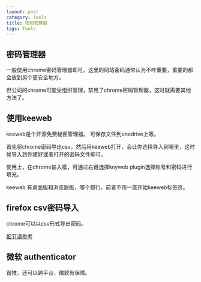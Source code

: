 ```yaml
---
layout: post
category: Tools
title: 密码管理器
tags: Tools
---
```


## 密码管理器



一般使用chrome密码管理器即可。这里的网站密码通常认为不咋重要，重要的都会放到另个更安全地方。



但公司的chrome可能受组织管理，禁用了chrome密码管理器，这时就需要其他方法了。 



## 使用keeweb

keeweb是个开源免费秘密管理器。 可保存文件到onedrive上等。



首先将chrome密码导出csv，然后用keeweb打开，会让你选择导入到哪里，这时候导入到你建好或者打开的密码文件即可。



使用上，在chrome输入框，可通过右键选择keyweb plugin选择账号和密码进行填充。



keeweb 有桌面版和浏览器版，哪个都行，前者不用一直开始keeweb标签页。





## firefox csv密码导入

chrome可以以csv形式导出密码。



[细节请参考](https://websetnet.net/zh-CN/%E5%A6%82%E4%BD%95%E5%B0%86%E5%AF%86%E7%A0%81%E4%BB%8Ecsv%E6%96%87%E4%BB%B6%E5%AF%BC%E5%85%A5%E5%88%B0firefox/)



## 微软 authenticator

首推，还可以跨平台，微软有保障。
